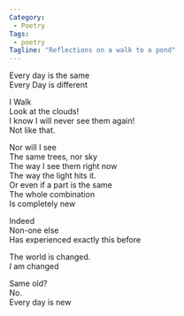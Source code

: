 ```yaml
---
Category: 
 - Poetry
Tags: 
 - poetry
Tagline: "Reflections on a walk to a pond"
---
```


Every day is the same\
Every Day is different

I Walk\
Look at the clouds!\
I know I will never see them again!\
Not like that.

Nor will I see\
The same trees, nor sky\
The way I see them right now\
The way the light hits it.\
Or even if a part is the same\
The whole combination\
Is completely new

Indeed\
Non-one else\
Has experienced exactly this before

The world is changed.\
_I_ am changed

Same old?\
No.\
Every day is new
